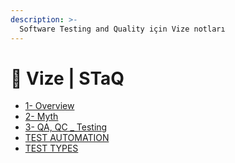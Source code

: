 ```yaml
---
description: >-
  Software Testing and Quality için Vize notları
---
```


# 📅 Vize \| STaQ

<!--YPackage.YGitbookIntegration-tarafından-otomatik-oluşturulmuştur-->

- [1- Overview](1-%20Overview.pdf)
- [2- Myth](2-%20Myth.pdf)
- [3- QA, QC _ Testing](3-%20QA%2C%20QC%20_%20Testing.pdf)
- [TEST AUTOMATION](TEST%20AUTOMATION.pdf)
- [TEST TYPES](TEST%20TYPES.pdf)

<!--YPackage.YGitbookIntegration-tarafından-otomatik-oluşturulmuştur-->
